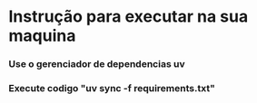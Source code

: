 # Instrução para executar na sua maquina
### Use o gerenciador de dependencias uv
### Execute codigo "uv sync -f requirements.txt"